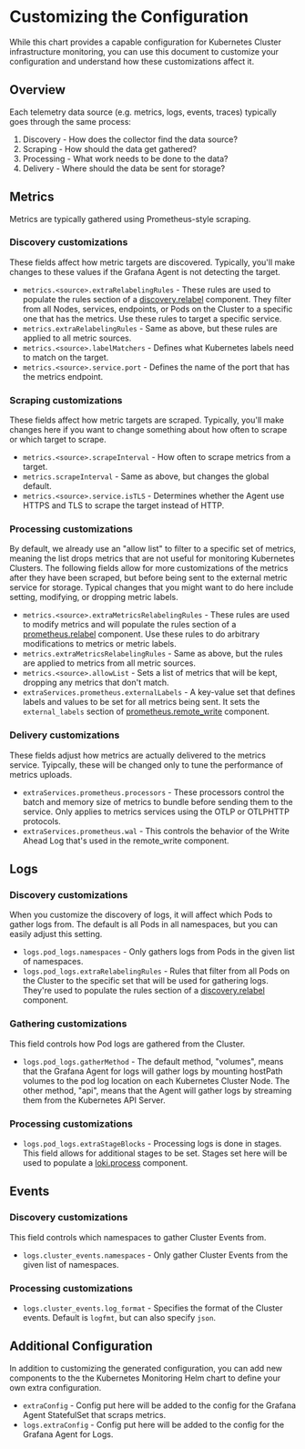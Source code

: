 # Customizing the Configuration

While this chart provides a capable configuration for Kubernetes Cluster infrastructure monitoring, you can use this document to customize your configuration and understand how these customizations affect it.

## Overview

Each telemetry data source (e.g. metrics, logs, events, traces) typically goes through the same process:

1. Discovery - How does the collector find the data source?
2. Scraping - How should the data get gathered?
3. Processing - What work needs to be done to the data?
4. Delivery - Where should the data be sent for storage?

## Metrics

Metrics are typically gathered using Prometheus-style scraping.

### Discovery customizations

These fields affect how metric targets are discovered. Typically, you'll make changes to these values if the Grafana Agent is not detecting the target.

* `metrics.<source>.extraRelabelingRules` - These rules are used to populate the rules section of a
  [discovery.relabel](https://grafana.com/docs/agent/latest/flow/reference/components/discovery.relabel/) component. They filter from all Nodes, services, endpoints, or Pods on the
Cluster to a specific one that has the metrics. 
  Use these rules to target a specific service.
* `metrics.extraRelabelingRules` - Same as above, but these rules are applied to all metric sources.
* `metrics.<source>.labelMatchers` - Defines what Kubernetes labels need to match on the target.
* `metrics.<source>.service.port` - Defines the name of the port that has the metrics endpoint. 

### Scraping customizations

These fields affect how metric targets are scraped. Typically, you'll make changes here if 
you want to change something about how often to scrape or which target to scrape.

* `metrics.<source>.scrapeInterval` - How often to scrape metrics from a target.
* `metrics.scrapeInterval` - Same as above, but changes the global default.
* `metrics.<source>.service.isTLS` - Determines whether the Agent use HTTPS and TLS to scrape the target instead of HTTP.

### Processing customizations

By default, we already use an "allow list" to filter to a specific set of metrics, meaning the list drops metrics that are not useful for monitoring Kubernetes Clusters. The following fields allow for more customizations of the metrics after they have been scraped, but before being sent to the external metric service for storage. Typical changes that you might want to do here include setting, modifying, or dropping metric labels.

* `metrics.<source>.extraMetricsRelabelingRules` - These rules are used to modify metrics and will populate the rules
  section of a [prometheus.relabel](https://grafana.com/docs/agent/latest/flow/reference/components/prometheus.relabel/)
  component. Use these rules to do arbitrary modifications to metrics or metric labels.
* `metrics.extraMetricsRelabelingRules` - Same as above, but the rules are applied to metrics from all metric sources.
* `metrics.<source>.allowList` - Sets a list of metrics that will be kept, dropping any metrics that don't match.
* `extraServices.prometheus.externalLabels` - A key-value set that defines labels and values to be set for all metrics
  being sent. It sets the `external_labels` section of
  [prometheus.remote_write](https://grafana.com/docs/agent/latest/flow/reference/components/prometheus.remote_write/#arguments)
  component.

### Delivery customizations

These fields adjust how metrics are actually delivered to the metrics service. Tyipcally, these will be changed only to
tune the performance of metrics uploads.

* `extraServices.prometheus.processors` - These processors control the batch and memory size of metrics to bundle
  before sending them to the service. Only applies to metrics services using the OTLP or OTLPHTTP protocols.
* `extraServices.prometheus.wal` - This controls the behavior of the Write Ahead Log that's used in the remote_write
  component.

## Logs

### Discovery customizations

When you customize the discovery of logs, it will affect which Pods to gather logs from. The default is all Pods in all namespaces,
but you can easily adjust this setting.

* `logs.pod_logs.namespaces` - Only gathers logs from Pods in the given list of namespaces.
* `logs.pod_logs.extraRelabelingRules` - Rules that filter from all Pods on the Cluster to the specific set
  that will be used for gathering logs. They're used to populate the rules section of a
  [discovery.relabel](https://grafana.com/docs/agent/latest/flow/reference/components/discovery.relabel/) component.

### Gathering customizations

This field controls how Pod logs are gathered from the Cluster.

* `logs.pod_logs.gatherMethod` - The default method, "volumes", means that the Grafana Agent for logs will gather logs
  by mounting hostPath volumes to the pod log location on each Kubernetes Cluster Node. The other method, "api", means
  that the Agent will gather logs by streaming them from the Kubernetes API Server.

### Processing customizations

* `logs.pod_logs.extraStageBlocks` - Processing logs is done in stages. This field allows for additional stages to
  be set. Stages set here will be used to populate a
  [loki.process](https://grafana.com/docs/agent/latest/flow/reference/components/loki.process/) component.

## Events

### Discovery customizations

This field controls which namespaces to gather Cluster Events from.

* `logs.cluster_events.namespaces` - Only gather Cluster Events from the given list of namespaces.

### Processing customizations

* `logs.cluster_events.log_format` - Specifies the format of the Cluster events. Default is `logfmt`, but can also specify
  `json`.

## Additional Configuration

In addition to customizing the generated configuration, you can add new components to the the Kubernetes Monitoring Helm chart to define your own extra configuration.

* `extraConfig` - Config put here will be added to the config for the Grafana Agent StatefulSet that scraps metrics.
* `logs.extraConfig` - Config put here will be added to the config for the Grafana Agent for Logs.
